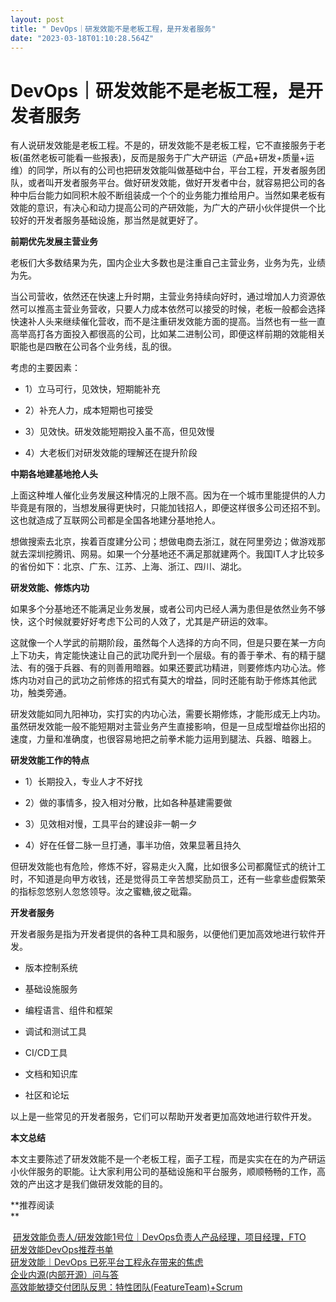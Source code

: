 ```yaml
---
layout: post
title: " DevOps｜研发效能不是老板工程，是开发者服务"
date: "2023-03-18T01:10:28.564Z"
---
```

DevOps｜研发效能不是老板工程，是开发者服务
========================

有人说研发效能是老板工程。不是的，研发效能不是老板工程，它不直接服务于老板(虽然老板可能看一些报表)，反而是服务于广大产研运（产品+研发+质量+运维）的同学，所以有的公司也把研发效能叫做基础中台，平台工程，开发者服务团队，或者叫开发者服务平台。做好研发效能，做好开发者中台，就容易把公司的各种中后台能力如同积木般不断组装成一个个的业务能力推给用户。当然如果老板有效能的意识，有决心和动力提高公司的产研效能，为广大的产研小伙伴提供一个比较好的开发者服务基础设施，那当然是就更好了。

**前期优先发展主营业务**

老板们大多数结果为先，国内企业大多数也是注重自己主营业务，业务为先，业绩为先。

当公司营收，依然还在快速上升时期，主营业务持续向好时，通过增加人力资源依然可以推高主营业务营收，只要人力成本依然可以接受的时候，老板一般都会选择快速补人头来继续催化营收，而不是注重研发效能方面的提高。当然也有一些一直高举高打各方面投入都很高的公司，比如某二进制公司，即便这样前期的效能相关职能也是四散在公司各个业务线，乱的很。

考虑的主要因素：

*   1）立马可行，见效快，短期能补充
    
*   2）补充人力，成本短期也可接受
    
*   3）见效快。研发效能短期投入虽不高，但见效慢
    
*   4）大老板们对研发效能的理解还在提升阶段
    

**中期各地建基地抢人头**

上面这种堆人催化业务发展这种情况的上限不高。因为在一个城市里能提供的人力毕竟是有限的，当想发展得更快时，只能加钱招人，即便这样很多公司还招不到。这也就造成了互联网公司都是全国各地建分基地抢人。

想做搜索去北京，挨着百度建分公司；想做电商去浙江，就在阿里旁边；做游戏那就去深圳挖腾讯、网易。如果一个分基地还不满足那就建两个。我国IT人才比较多的省份如下：北京、广东、江苏、上海、浙江、四川、湖北。

**研发效能、修炼内功**

如果多个分基地还不能满足业务发展，或者公司内已经人满为患但是依然业务不够快，这个时候就要好好考虑下公司的人效了，尤其是产研运的效率。

这就像一个人学武的前期阶段，虽然每个人选择的方向不同，但是只要在某一方向上下功夫，肯定能快速让自己的武功爬升到一个层级。有的善于拳术、有的精于腿法、有的强于兵器、有的则善用暗器。如果还要武功精进，则要修炼内功心法。修炼内功对自己的武功之前修炼的招式有莫大的增益，同时还能有助于修炼其他武功，触类旁通。

研发效能如同九阳神功，实打实的内功心法，需要长期修炼，才能形成无上内功。虽然研发效能一般不能短期对主营业务产生直接影响，但是一旦成型增益你出招的速度，力量和准确度，也很容易地把之前拳术能力运用到腿法、兵器、暗器上。

**研发效能工作的特点**

*   1）长期投入，专业人才不好找
    
*   2）做的事情多，投入相对分散，比如各种基建需要做
    
*   3）见效相对慢，工具平台的建设非一朝一夕
    
*   4）好在任督二脉一旦打通，事半功倍，效果显著且持久 
    

但研发效能也有危险，修炼不好，容易走火入魔，比如很多公司都魔怔式的统计工时，不知道是向甲方收钱，还是觉得员工辛苦想奖励员工，还有一些拿些虚假繁荣的指标忽悠别人忽悠领导。汝之蜜糖,彼之砒霜。

**开发者服务**

开发者服务是指为开发者提供的各种工具和服务，以便他们更加高效地进行软件开发。 

*   版本控制系统
    
*   基础设施服务
    
*   编程语言、组件和框架
    
*   调试和测试工具
    
*   CI/CD工具
    
*   文档和知识库
    
*   社区和论坛 
    

以上是一些常见的开发者服务，它们可以帮助开发者更加高效地进行软件开发。

**本文总结**

本文主要陈述了研发效能不是一个老板工程，面子工程，而是实实在在的为产研运小伙伴服务的职能。让大家利用公司的基础设施和平台服务，顺顺畅畅的工作，高效的产出这才是我们做研发效能的目的。

**推荐阅读  
**

 [研发效能负责人/研发效能1号位｜DevOps负责人](http://mp.weixin.qq.com/s?__biz=MzA4NDEwMTEyNg==&mid=2651748361&idx=1&sn=2adfdca10a994ff4fcb422e250e2068c&chksm=84168960b3610076b39a2fec10aeaa9ff0ea83af65b3ba7f6e248f5d5f3ef8c1ad7caaee810c&scene=21#wechat_redirect)[产品经理，项目经理，FTO](http://mp.weixin.qq.com/s?__biz=MzA4NDEwMTEyNg==&mid=2651748356&idx=1&sn=263f2afbcdb0981077d270bebb08768a&chksm=8416896db361007b3371a21d786c9aff9d94eb7eeaf23007fcfe4e1335d21f70a3b1c4c4594b&scene=21#wechat_redirect)  
[研发效能DevOps推荐书单](http://mp.weixin.qq.com/s?__biz=MzA4NDEwMTEyNg==&mid=2651748344&idx=1&sn=23de416a75e7ed35dd000ce4c5ae5770&chksm=84168691b3610f8724dd5f46bc6786562510b4073d040b90db9e56f770181d2cfad60228e614&scene=21#wechat_redirect)  
[研发效能｜DevOps 已死平台工程永存带来的焦虑](http://mp.weixin.qq.com/s?__biz=MzA4NDEwMTEyNg==&mid=2651748163&idx=1&sn=4bd32546a8c08e1fb8a01eb1e0988ef5&chksm=8416862ab3610f3c6dade2f253641b92bb6f2777842b996c5b81ca98fb5e0303744c26d39999&scene=21#wechat_redirect)  
[企业内源(内部开源）问与答](http://mp.weixin.qq.com/s?__biz=MzA4NDEwMTEyNg==&mid=2651748198&idx=1&sn=9a9294a769b3b0898b3d3a299a5db7e0&chksm=8416860fb3610f19cc0f156d7d2d00505dd5d2dd9180d64067be84f791ec27e3e9b76a435d7a&scene=21#wechat_redirect)  
[高效能敏捷交付团队反思：特性团队(FeatureTeam)+Scrum](http://mp.weixin.qq.com/s?__biz=MzA4NDEwMTEyNg==&mid=2651748107&idx=1&sn=34c9e4825b658963958f92bec0f57824&chksm=84168662b3610f7493ea5db8041d88b7ff365d25cbb79e28031be74ef4af43f3329aa804efa4&scene=21#wechat_redirect)